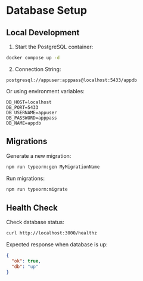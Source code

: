 # Database Setup

## Local Development

1. Start the PostgreSQL container:
```bash
docker compose up -d
```

2. Connection String:
```
postgresql://appuser:apppass@localhost:5433/appdb
```

Or using environment variables:
```
DB_HOST=localhost
DB_PORT=5433
DB_USERNAME=appuser
DB_PASSWORD=apppass
DB_NAME=appdb
```

## Migrations

Generate a new migration:
```bash
npm run typeorm:gen MyMigrationName
```

Run migrations:
```bash
npm run typeorm:migrate
```

## Health Check

Check database status:
```bash
curl http://localhost:3000/healthz
```

Expected response when database is up:
```json
{
  "ok": true,
  "db": "up"
}